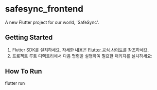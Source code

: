 # safesync_frontend

A new Flutter project for our world, 'SafeSync'.

## Getting Started
1. Flutter SDK를 설치하세요. 자세한 내용은 [Flutter 공식 사이트](https://flutter.dev/docs/get-started/install)를 참조하세요.
2. 프로젝트 루트 디렉토리에서 다음 명령을 실행하여 필요한 패키지를 설치하세요:

## How To Run
flutter run
